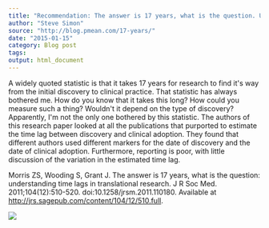 ```yaml
---
title: "Recommendation: The answer is 17 years, what is the question. Understanding time lags in translational research"
author: "Steve Simon"
source: "http://blog.pmean.com/17-years/"
date: "2015-01-15"
category: Blog post
tags: 
output: html_document
---
```


A widely quoted statistic is that it takes 17 years for research to find
it's way from the initial discovery to clinical practice. That statistic
has always bothered me. How do you know that it takes this long? How
could you measure such a thing? Wouldn't it depend on the type of
discovery? Apparently, I'm not the only one bothered by this statistic.
The authors of this research paper looked at all the publications that
purported to estimate the time lag between discovery and clinical
adoption. They found that different authors used different markers for
the date of discovery and the date of clinical adoption. Furthermore,
reporting is poor, with little discussion of the variation in the
estimated time lag.

<!---More--->

Morris ZS, Wooding S, Grant J. The answer is 17 years, what is the
question: understanding time lags in translational research. J R Soc
Med. 2011;104(12):510-520. doi:10.1258/jrsm.2011.110180. Available at
<http://jrs.sagepub.com/content/104/12/510.full>.

![](http://www.pmean.com/images/17-years01.png)
